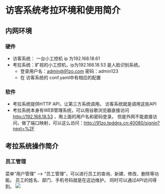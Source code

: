 # 访客系统考拉环境和使用简介

## 内网环境

### 硬件
* 访客系统： 一台小工控机  ip 为192.168.18.61
* 考拉系统：旷视的小工控机，ip为192.168.18.53  是人脸识别系统。 
    * 登录用户名：admin@91zo.com  密码：admin123 
    * 在 访客系统的 conf.yaml中有相应的配置

### 软件
* 考拉系统提供HTTP API，让第三方系统调用。 访客系统就是调用这些API
* 考拉系统本身有WEB管理系统，可以用谷歌浏览器直接访问 http://192.168.18.53 ，用上面的用户名和密码登录。
    但是外网不能直接访问，做了端口映射，可以这么访问：http://91zo.tpddns.cn:40080/signin?next=%2F
## 考拉系统操作简介

### 员工管理

菜单“用户管理” --> “员工管理”，可以进行员工的查询、新建、修改、删除等功能。 员工的姓名、部门、手机号码就是在这边维护。 同时可以通过API访问得到。
![](https://tva1.sinaimg.cn/large/008i3skNly1gr556wroz9j30za0m8wfb.jpg)



